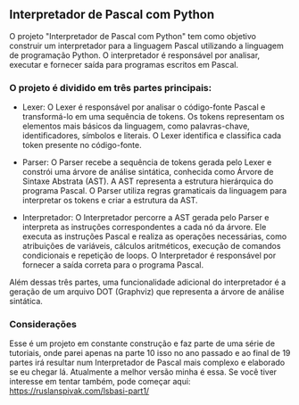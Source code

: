 ## Interpretador de Pascal com Python
O projeto "Interpretador de Pascal com Python" tem como objetivo construir um interpretador para a linguagem Pascal utilizando a linguagem de programação Python. O interpretador é responsável por analisar, executar e fornecer saída para programas escritos em Pascal.

### O projeto é dividido em três partes principais:

- Lexer: O Lexer é responsável por analisar o código-fonte Pascal e transformá-lo em uma sequência de tokens. Os tokens representam os elementos mais básicos da linguagem, como palavras-chave, identificadores, símbolos e literais. O Lexer identifica e classifica cada token presente no código-fonte.

- Parser: O Parser recebe a sequência de tokens gerada pelo Lexer e constrói uma árvore de análise sintática, conhecida como Árvore de Sintaxe Abstrata (AST). A AST representa a estrutura hierárquica do programa Pascal. O Parser utiliza regras gramaticais da linguagem para interpretar os tokens e criar a estrutura da AST.

- Interpretador: O Interpretador percorre a AST gerada pelo Parser e interpreta as instruções correspondentes a cada nó da árvore. Ele executa as instruções Pascal e realiza as operações necessárias, como atribuições de variáveis, cálculos aritméticos, execução de comandos condicionais e repetição de loops. O Interpretador é responsável por fornecer a saída correta para o programa Pascal.  

Além dessas três partes, uma funcionalidade adicional do interpretador é a geração de um arquivo DOT (Graphviz) que representa a árvore de análise sintática.

### Considerações
Esse é um projeto em constante construção e faz parte de uma série de tutoriais, onde parei apenas na parte 10 isso no ano passado e ao final de 19 partes irá resultar num Interpretador de Pascal mais complexo e elaborado se eu chegar lá. Atualmente a melhor versão minha é essa. Se você tiver interesse em tentar também, pode começar aqui:  
https://ruslanspivak.com/lsbasi-part1/
